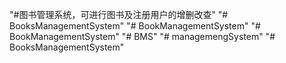 "#图书管理系统，可进行图书及注册用户的增删改查" 
"# BooksManagementSystem" 
"# BookManagementSystem" 
"# BookManagementSystem" 
"# BMS" 
"# managemengSystem" 
"# BooksManagementSystem" 
